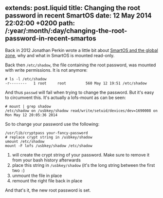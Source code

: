 extends: post.liquid
title: Changing the root password in recent SmartOS
date: 12 May 2014 22:02:00 +0200
path: /:year/:month/:day/changing-the-root-password-in-recent-smartos
---

Back in 2012 Jonathan Perkin wrote a little bit about [SmartOS and the global zone][perkin],
why and what in SmartOS is mounted read-only.

Back then `/etc/shadow`, the file containing the root password, was mounted with write permissions.
It is not anymore:

~~~shell
# ls -l /etc/shadow
-r--------   1 root     root         560 May 12 19:51 /etc/shadow
~~~

And thus `passwd` will fail when trying to change the password.
But it's easy to circumvent this. It's actually a lofs-mount as can be seen:

~~~shell
# mount | grep shadow
/etc/shadow on /usbkey/shadow read/write/setuid/devices/dev=1690008 on Mon May 12 20:05:36 2014
~~~

So to change your password use the following:

~~~shell
/usr/lib/cryptpass your-fancy-password
# replace crypt string in /usbkey/shadow
umount /etc/shadow
mount -F lofs /usbkey/shadow /etc/shadow
~~~

1. will create the crypt string of your password. Make sure to remove it from your bash history afterwards
2. place this string in `/usbkey/shadow` (it's the long string between the first two `:`)
3. unmount the file in place
4. remount the right file back in place

And that's it, the new root password is set.

[perkin]: http://www.perkin.org.uk/posts/smartos-and-the-global-zone.html
